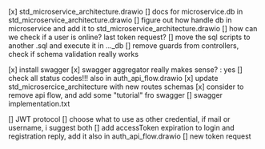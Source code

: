 [x] std_microservice_architecture.drawio
[] docs for microservice.db in std_microservice_architecture.drawio
[] figure out how handle db in microservice and add it to std_microservice_architecture.drawio
[] how can we check if a user is online? last token request?
[] move the sql scripts to another .sql and execute it in ..._db 
[] remove guards from controllers, check if schema validation really works

[x] install swagger
[x] swagger aggregator really makes sense? : yes
[] check all status codes!!! also in auth_api_flow.drawio
[x] update std_microsercice_architecture with new routes schemas
[x] consider to remove api flow, and add some "tutorial" fro swagger
[] swagger implementation.txt

[] JWT protocol
	[] choose what to use as other credential, if mail or username, i suggest both
	[] add accessToken expiration to login and registration reply, add it also in auth_api_flow.drawio
	[] new token request